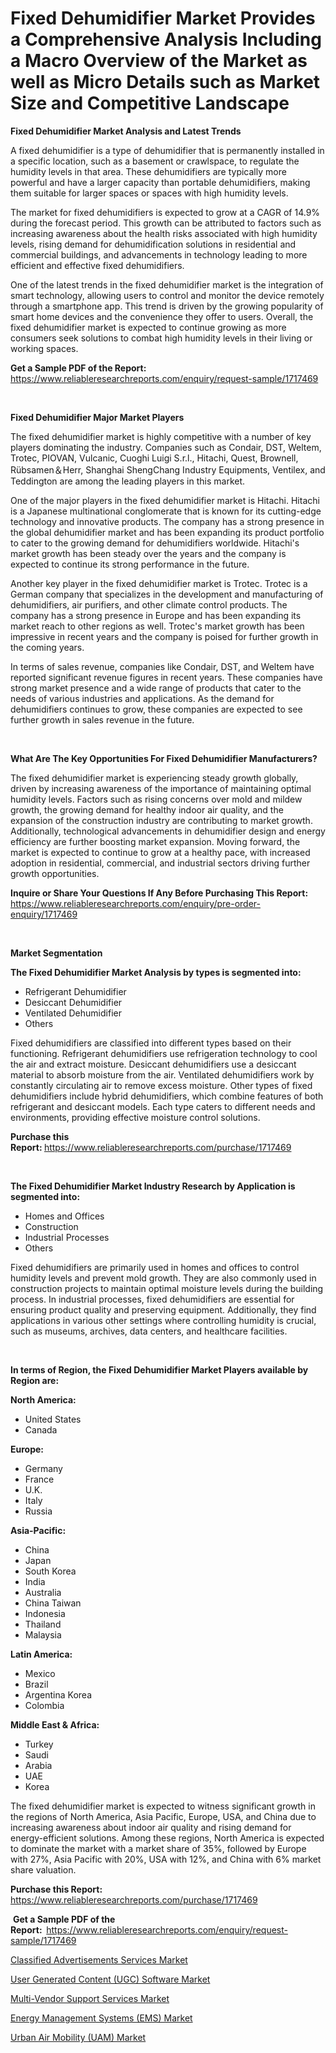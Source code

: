<p><h1>Fixed Dehumidifier Market Provides a Comprehensive Analysis Including a Macro Overview of the Market as well as Micro Details such as Market Size and Competitive Landscape</h1></p><p><strong>Fixed Dehumidifier Market Analysis and Latest Trends</strong></p>
<p><p>A fixed dehumidifier is a type of dehumidifier that is permanently installed in a specific location, such as a basement or crawlspace, to regulate the humidity levels in that area. These dehumidifiers are typically more powerful and have a larger capacity than portable dehumidifiers, making them suitable for larger spaces or spaces with high humidity levels.</p><p>The market for fixed dehumidifiers is expected to grow at a CAGR of 14.9% during the forecast period. This growth can be attributed to factors such as increasing awareness about the health risks associated with high humidity levels, rising demand for dehumidification solutions in residential and commercial buildings, and advancements in technology leading to more efficient and effective fixed dehumidifiers.</p><p>One of the latest trends in the fixed dehumidifier market is the integration of smart technology, allowing users to control and monitor the device remotely through a smartphone app. This trend is driven by the growing popularity of smart home devices and the convenience they offer to users. Overall, the fixed dehumidifier market is expected to continue growing as more consumers seek solutions to combat high humidity levels in their living or working spaces.</p></p>
<p><strong>Get a Sample PDF of the Report:&nbsp;</strong> <a href="https://www.reliableresearchreports.com/enquiry/request-sample/1717469">https://www.reliableresearchreports.com/enquiry/request-sample/1717469</a></p>
<p>&nbsp;</p>
<p><strong>Fixed Dehumidifier Major Market Players</strong></p>
<p><p>The fixed dehumidifier market is highly competitive with a number of key players dominating the industry. Companies such as Condair, DST, Weltem, Trotec, PIOVAN, Vulcanic, Cuoghi Luigi S.r.l., Hitachi, Quest, Brownell, Rübsamen＆Herr, Shanghai ShengChang Industry Equipments, Ventilex, and Teddington are among the leading players in this market.</p><p>One of the major players in the fixed dehumidifier market is Hitachi. Hitachi is a Japanese multinational conglomerate that is known for its cutting-edge technology and innovative products. The company has a strong presence in the global dehumidifier market and has been expanding its product portfolio to cater to the growing demand for dehumidifiers worldwide. Hitachi's market growth has been steady over the years and the company is expected to continue its strong performance in the future.</p><p>Another key player in the fixed dehumidifier market is Trotec. Trotec is a German company that specializes in the development and manufacturing of dehumidifiers, air purifiers, and other climate control products. The company has a strong presence in Europe and has been expanding its market reach to other regions as well. Trotec's market growth has been impressive in recent years and the company is poised for further growth in the coming years.</p><p>In terms of sales revenue, companies like Condair, DST, and Weltem have reported significant revenue figures in recent years. These companies have strong market presence and a wide range of products that cater to the needs of various industries and applications. As the demand for dehumidifiers continues to grow, these companies are expected to see further growth in sales revenue in the future.</p></p>
<p>&nbsp;</p>
<p><strong>What Are The Key Opportunities For Fixed Dehumidifier Manufacturers?</strong></p>
<p><p>The fixed dehumidifier market is experiencing steady growth globally, driven by increasing awareness of the importance of maintaining optimal humidity levels. Factors such as rising concerns over mold and mildew growth, the growing demand for healthy indoor air quality, and the expansion of the construction industry are contributing to market growth. Additionally, technological advancements in dehumidifier design and energy efficiency are further boosting market expansion. Moving forward, the market is expected to continue to grow at a healthy pace, with increased adoption in residential, commercial, and industrial sectors driving further growth opportunities.</p></p>
<p><strong>Inquire or Share Your Questions If Any Before Purchasing This Report:</strong> <a href="https://www.reliableresearchreports.com/enquiry/pre-order-enquiry/1717469">https://www.reliableresearchreports.com/enquiry/pre-order-enquiry/1717469</a></p>
<p>&nbsp;</p>
<p><strong>Market Segmentation</strong></p>
<p><strong>The Fixed Dehumidifier Market Analysis by types is segmented into:</strong></p>
<p><ul><li>Refrigerant Dehumidifier</li><li>Desiccant Dehumidifier</li><li>Ventilated Dehumidifier</li><li>Others</li></ul></p>
<p><p>Fixed dehumidifiers are classified into different types based on their functioning. Refrigerant dehumidifiers use refrigeration technology to cool the air and extract moisture. Desiccant dehumidifiers use a desiccant material to absorb moisture from the air. Ventilated dehumidifiers work by constantly circulating air to remove excess moisture. Other types of fixed dehumidifiers include hybrid dehumidifiers, which combine features of both refrigerant and desiccant models. Each type caters to different needs and environments, providing effective moisture control solutions.</p></p>
<p><strong>Purchase this Report:&nbsp;</strong><a href="https://www.reliableresearchreports.com/purchase/1717469">https://www.reliableresearchreports.com/purchase/1717469</a></p>
<p>&nbsp;</p>
<p><strong>The Fixed Dehumidifier Market Industry Research by Application is segmented into:</strong></p>
<p><ul><li>Homes and Offices</li><li>Construction</li><li>Industrial Processes</li><li>Others</li></ul></p>
<p><p>Fixed dehumidifiers are primarily used in homes and offices to control humidity levels and prevent mold growth. They are also commonly used in construction projects to maintain optimal moisture levels during the building process. In industrial processes, fixed dehumidifiers are essential for ensuring product quality and preserving equipment. Additionally, they find applications in various other settings where controlling humidity is crucial, such as museums, archives, data centers, and healthcare facilities.</p></p>
<p>&nbsp;</p>
<p><strong>In terms of Region, the Fixed Dehumidifier Market Players available by Region are:</strong></p>
<p>
    <p> <strong> North America: </strong>
        <ul>
            <li>United States</li>
            <li>Canada</li>
        </ul>
        </p> 
    <p> <strong> Europe: </strong>
        <ul>
            <li>Germany</li>
            <li>France</li>
            <li>U.K.</li>
            <li>Italy</li>
            <li>Russia</li>
        </ul>
        </p> 
    <p> <strong> Asia-Pacific: </strong>
        <ul>
            <li>China</li>
            <li>Japan</li>
            <li>South Korea</li>
            <li>India</li>
            <li>Australia</li>
            <li>China Taiwan</li>
            <li>Indonesia</li>
            <li>Thailand</li>
            <li>Malaysia</li>
        </ul>
        </p> 
    <p> <strong> Latin America: </strong>
        <ul>
            <li>Mexico</li>
            <li>Brazil</li>
            <li>Argentina Korea</li>
            <li>Colombia</li>
        </ul>
        </p> 
    <p> <strong> Middle East & Africa: </strong>
        <ul>
            <li>Turkey</li>
            <li>Saudi</li>
            <li>Arabia</li>
            <li>UAE</li>
            <li>Korea</li>
        </ul>
    </p>
    </p>
<p><p>The fixed dehumidifier market is expected to witness significant growth in the regions of North America, Asia Pacific, Europe, USA, and China due to increasing awareness about indoor air quality and rising demand for energy-efficient solutions. Among these regions, North America is expected to dominate the market with a market share of 35%, followed by Europe with 27%, Asia Pacific with 20%, USA with 12%, and China with 6% market share valuation.</p></p>
<p><strong>Purchase this Report: </strong><a href="https://www.reliableresearchreports.com/purchase/1717469">https://www.reliableresearchreports.com/purchase/1717469</a></p>
<p>&nbsp;<strong>Get a Sample PDF of the Report:&nbsp;&nbsp;</strong><a href="https://www.reliableresearchreports.com/enquiry/request-sample/1717469">https://www.reliableresearchreports.com/enquiry/request-sample/1717469</a></p>
<p><strong></strong></p>
<p><p><a href="https://medium.com/@avaalsop666/classified-advertisements-services-market-research-report-its-history-and-forecast-2024-to-2031-85efb5b9185f">Classified Advertisements Services Market</a></p><p><a href="https://medium.com/@vrahul.reportprime/user-generated-content-ugc-software-market-size-cagr-trends-2024-2030-d05e67d83b79">User Generated Content (UGC) Software Market</a></p><p><a href="https://medium.com/@avaalsop666/multi-vendor-support-services-market-insight-market-trends-growth-forecasted-from-2024-to-2031-499c03d36c94">Multi-Vendor Support Services Market</a></p><p><a href="https://medium.com/@waltercruz6g/energy-management-systems-ems-market-insights-into-market-cagr-market-trends-and-growth-576243c97357">Energy Management Systems (EMS) Market</a></p><p><a href="https://medium.com/@vrahul.reportprime/urban-air-mobility-uam-market-size-and-market-trends-complete-industry-overview-2024-to-2031-fd70321eba1b">Urban Air Mobility (UAM) Market</a></p></p>